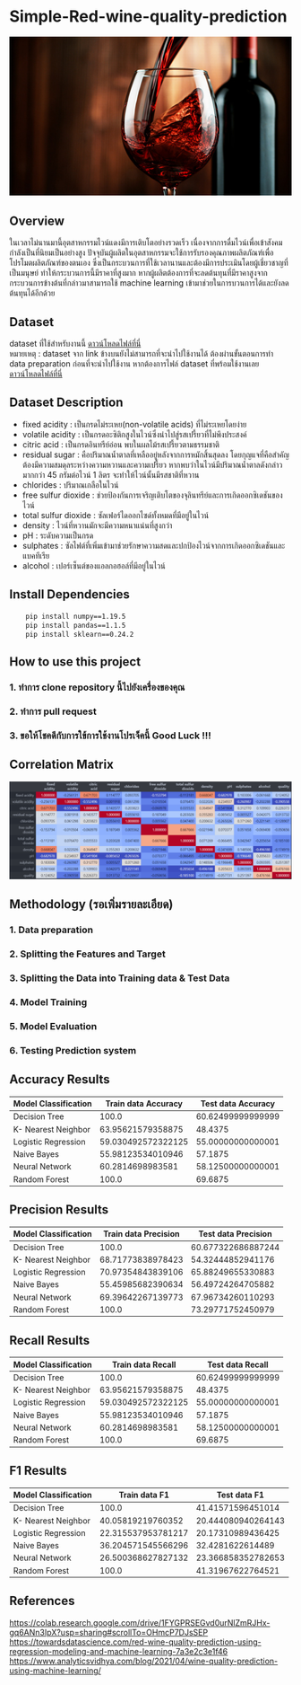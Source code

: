 # Simple-Red-wine-quality-prediction

![alt text](https://github.com/Domozzz/Simple-Red-wine-quality-prediction/blob/main/Images/red-wine.jpg)

## Overview

ในเวลาไม่นานมานี้อุตสาหกรรมไวน์แดงมีการเติบโตอย่างรวดเร็ว เนื่องจากการดื่มไวน์เพื่อเข้าสังคมกำลังเป็นที่นิยมเป็นอย่างสูง ปัจจุบันผู้ผลิตในอุตสาหกรรมจะใช้การรับรองคุณภาพผลิตภัณฑ์เพื่อโปรโมตผลิตภัณฑ์ของตนเอง ซึ่งเป็นกระบวนการที่ใช้เวลานานและต้องมีการประเมินโดยผู้เชี่ยวชาญที่เป็นมนุษย์ ทำให้กระบวนการนี้มีราคาที่สูงมาก หากผู้ผลิตต้องการที่จะลดต้นทุนที่มีราคาสูงจากกระบวนการข้างต้นที่กล่าวมาสามารถใช้ machine learning เข้ามาช่วยในการบวนการได้และยังลดต้นทุนได้อีกด้วย

## Dataset

dataset ที่ใช้สำหรับงานนี้ [ดาวน์โหลดไฟล์ที่นี่](https://archive.ics.uci.edu/ml/machine-learning-databases/wine-quality/winequality-red.csv) </br>
หมายเหตุ : dataset จาก link ข้างบนยังไม่สามารถที่จะนำไปใช้งานได้ ต้องผ่านขั้นตอนการทำ data preparation ก่อนที่จะนำไปใช้งาน หากต้องการไฟล์ dataset ที่พร้อมใช้งานเลย [ดาวน์โหลดไฟล์ที่นี่](https://github.com/Domozzz/Simple-Red-wine-quality-prediction/blob/main/RedWine-Dataset/Redwine.csv)

## Dataset Description

- fixed acidity : เป็นกรดไม่ระเหย(non-volatile acids) ที่ไม่ระเหยโดยง่าย
- volatile acidity : เป็นกรดอะซิติกสูงในไวน์ซึ่งนำไปสู่รสเปรี้ยวที่ไม่พึงประสงค์
- citric acid : เป็นกรดอินทรีย์อ่อน พบในผลไม้รสเปรี้ยวตามธรรมชาติ
- residual sugar : คือปริมาณน้ำตาลที่เหลืออยู่หลังจากการหมักสิ้นสุดลง โดยกุญแจที่คือสำคัญต้องมีความสมดุลระหว่างความหวานและความเปรี้ยว หากพบว่าในไวน์มีปริมาณน้ำตาลดังกล่าวมากกว่า 45 กรัมต่อไวน์ 1 ลิตร จะทำให้ไวน์นั้นมีรสชาติที่หวาน
- chlorides : ปริมาณเกลือในไวน์
- free sulfur dioxide : ช่วยป้องกันการเจริญเติบโตของจุลินทรีย์และการเกิดออกซิเดชันของไวน์
- total sulfur dioxide : ซัลเฟอร์ไดออกไซด์ทั้งหมดที่มีอยู่ในไวน์
- density : ไวน์ที่หวานมักจะมีความหนาแน่นที่สูงกว่า
- pH : ระดับความเป็นกรด
- sulphates : ซัลไฟต์ที่เพิ่มเข้ามาช่วยรักษาความสดและปกป้องไวน์จากการเกิดออกซิเดชันและแบคทีเรีย
- alcohol : เปอร์เซ็นต์ของแอลกอฮอล์ที่มีอยู่ในไวน์

## Install Dependencies

```
    pip install numpy==1.19.5
    pip install pandas==1.1.5
    pip install sklearn==0.24.2
```

## How to use this project

### 1. ทำการ clone repository นี้ไปยังเครื่องของคุณ

### 2. ทำการ pull request

### 3. ขอให้โชคดีกับการใข้การใช้งานโปรเจ็คนี้ Good Luck !!!

## Correlation Matrix

![alt text](https://github.com/Domozzz/Simple-Red-wine-quality-prediction/blob/main/Images/Correlation%20Matrix.jpg)

## Methodology (รอเพิ่มรายละเอียด)

### 1. Data preparation

### 2. Splitting the Features and Target

### 3. Splitting the Data into Training data & Test Data

### 4. Model Training

### 5. Model Evaluation

### 6. Testing Prediction system

## Accuracy Results

| Model Classification | Train data Accuracy | Test data Accuracy |
| -------------------- | ------------------- | ------------------ |
| Decision Tree        | 100.0               | 60.62499999999999  |
| K- Nearest Neighbor  | 63.95621579358875   | 48.4375            |
| Logistic Regression  | 59.030492572322125  | 55.00000000000001  |
| Naive Bayes          | 55.98123534010946   | 57.1875            |
| Neural Network       | 60.2814698983581    | 58.12500000000001  |
| Random Forest        | 100.0               | 69.6875            |

## Precision Results

| Model Classification | Train data Precision | Test data Precision |
| -------------------- | -------------------- | ------------------- |
| Decision Tree        | 100.0                | 60.677322686887244  |
| K- Nearest Neighbor  | 68.71773838978423    | 54.32444852941176   |
| Logistic Regression  | 70.97354843839106    | 65.88249655330883   |
| Naive Bayes          | 55.45985682390634    | 56.49724264705882   |
| Neural Network       | 69.39642267139773    | 67.96734260110293   |
| Random Forest        | 100.0                | 73.29771752450979   |

## Recall Results

| Model Classification | Train data Recall  | Test data Recall  |
| -------------------- | ------------------ | ----------------- |
| Decision Tree        | 100.0              | 60.62499999999999 |
| K- Nearest Neighbor  | 63.95621579358875  | 48.4375           |
| Logistic Regression  | 59.030492572322125 | 55.00000000000001 |
| Naive Bayes          | 55.98123534010946  | 57.1875           |
| Neural Network       | 60.2814698983581   | 58.12500000000001 |
| Random Forest        | 100.0              | 69.6875           |

## F1 Results

| Model Classification | Train data F1      | Test data F1       |
| -------------------- | ------------------ | ------------------ |
| Decision Tree        | 100.0              | 41.41571596451014  |
| K- Nearest Neighbor  | 40.05819219760352  | 20.444080940264143 |
| Logistic Regression  | 22.315537953781217 | 20.17310989436425  |
| Naive Bayes          | 36.204571545566296 | 32.4281622614489   |
| Neural Network       | 26.500368627827132 | 23.366858352782653 |
| Random Forest        | 100.0              | 41.31967622764521  |

## References

https://colab.research.google.com/drive/1FYGPRSEGvd0urNlZmRJHx-gq6ANn3IpX?usp=sharing#scrollTo=OHmcP7DJsSEP
https://towardsdatascience.com/red-wine-quality-prediction-using-regression-modeling-and-machine-learning-7a3e2c3e1f46
https://www.analyticsvidhya.com/blog/2021/04/wine-quality-prediction-using-machine-learning/
